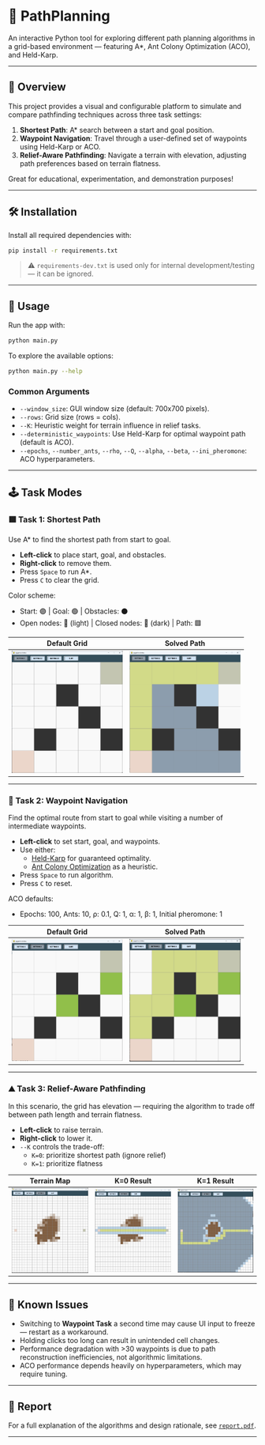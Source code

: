 
# 🧭 PathPlanning

An interactive Python tool for exploring different path planning algorithms in a grid-based environment — featuring A*, Ant Colony Optimization (ACO), and Held-Karp.

---

## 🚀 Overview

This project provides a visual and configurable platform to simulate and compare pathfinding techniques across three task settings:

1. **Shortest Path**: A* search between a start and goal position.
2. **Waypoint Navigation**: Travel through a user-defined set of waypoints using Held-Karp or ACO.
3. **Relief-Aware Pathfinding**: Navigate a terrain with elevation, adjusting path preferences based on terrain flatness.

Great for educational, experimentation, and demonstration purposes!

---

## 🛠️ Installation

Install all required dependencies with:

```bash
pip install -r requirements.txt
```

> ⚠️ `requirements-dev.txt` is used only for internal development/testing — it can be ignored.

---

## 🧪 Usage

Run the app with:

```bash
python main.py
```

To explore the available options:

```bash
python main.py --help
```

### Common Arguments

- `--window_size`: GUI window size (default: 700x700 pixels).
- `--rows`: Grid size (rows = cols).
- `--K`: Heuristic weight for terrain influence in relief tasks.
- `--deterministic_waypoints`: Use Held-Karp for optimal waypoint path (default is ACO).
- `--epochs`, `--number_ants`, `--rho`, `--Q`, `--alpha`, `--beta`, `--ini_pheromone`: ACO hyperparameters.

---

## 🕹️ Task Modes

### 🟩 Task 1: Shortest Path

Use A* to find the shortest path from start to goal.

- **Left-click** to place start, goal, and obstacles.
- **Right-click** to remove them.
- Press `Space` to run A*.
- Press `C` to clear the grid.

Color scheme:
- Start: 🟣 | Goal: 🟢 | Obstacles: ⚫
- Open nodes: 🔵 (light) | Closed nodes: 🔵 (dark)  | Path: 🟩

| Default Grid | Solved Path |
|--------------|-------------|
| <img src="images/setting1_empty.png" width="225"/> | <img src="images/tasksetting1_hiwiexample.png" width="225"/> |

---

### 📍 Task 2: Waypoint Navigation

Find the optimal route from start to goal while visiting a number of intermediate waypoints.

- **Left-click** to set start, goal, and waypoints.
- Use either:
  - [Held-Karp](https://en.wikipedia.org/wiki/Held%E2%80%93Karp_algorithm) for guaranteed optimality.
  - [Ant Colony Optimization](https://en.wikipedia.org/wiki/Ant_colony_optimization_algorithms) as a heuristic.
- Press `Space` to run algorithm.
- Press `C` to reset.

ACO defaults:
- Epochs: 100, Ants: 10, ρ: 0.1, Q: 1, α: 1, β: 1, Initial pheromone: 1

| Default Grid | Solved Path |
|--------------|-------------|
| <img src="images/setting2_empty.png" width="225"/> | <img src="images/setting2_hiwiexample.png" width="225"/> |

---

### ⛰️ Task 3: Relief-Aware Pathfinding

In this scenario, the grid has elevation — requiring the algorithm to trade off between path length and terrain flatness.

- **Left-click** to raise terrain.
- **Right-click** to lower it.
- `--K` controls the trade-off:
  - `K=0`: prioritize shortest path (ignore relief)
  - `K=1`: prioritize flatness

| Terrain Map | K=0 Result | K=1 Result |
|-------------|------------|------------|
| <img src="images/setting3_k0_exampleA.png" width="225"/> | <img src="images/setting3_k0_exampleB.png" width="225"/> | <img src="images/setting3_k0_exampleC.png" width="225"/> |

---

## 🐞 Known Issues

- Switching to **Waypoint Task** a second time may cause UI input to freeze — restart as a workaround.
- Holding clicks too long can result in unintended cell changes.
- Performance degradation with >30 waypoints is due to path reconstruction inefficiencies, not algorithmic limitations.
- ACO performance depends heavily on hyperparameters, which may require tuning.

---

## 📄 Report

For a full explanation of the algorithms and design rationale, see [`report.pdf`](report.pdf).

---
